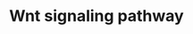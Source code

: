 ---
annotations:
- type: Pathway Ontology
  value: Wnt signaling pathway
authors:
- MaintBot
- Thomas
- Ddigles
- Egonw
- L Dupuis
- Eweitz
description: 'Wnt proteins are secreted morphogens that are required for basic developmental
  processes, such as cell-fate specification, progenitor-cell proliferation and the
  control of asymmetric cell division, in many different species and organs. There
  are at least three different Wnt pathways: the canonical pathway, the planar cell
  polarity (PCP) pathway and the Wnt/Ca2+ pathway. In the canonical Wnt pathway, the
  major effect of Wnt ligand binding to its receptor is the stabilization of cytoplasmic
  beta-catenin through inhibition of the bea-catenin degradation complex. Beta-catenin
  is then free to enter the nucleus and activate Wnt-regulated genes through its interaction
  with TCF (T-cell factor) family transcription factors and concomitant recruitment
  of coactivators. Planar cell polarity (PCP) signaling leads to the activation of
  the small GTPases RHOA (RAS homologue gene-family member A) and RAC1, which activate
  the stress kinase JNK (Jun N-terminal kinase) and ROCK (RHO-associated coiled-coil-containing
  protein kinase 1) and leads to remodelling of the cytoskeleton and changes in cell
  adhesion and motility. WNT-Ca2+ signalling is mediated through G proteins and phospholipases
  and leads to transient increases in cytoplasmic free calcium that subsequently activate
  the kinase PKC (protein kinase C) and CAMKII (calcium calmodulin mediated kinase
  II) and the phosphatase calcineurin.  Source: [http://www.genome.jp/kegg/pathway/hsa/hsa04310.html
  KEGG].'
last-edited: 2021-05-19
organisms:
- Gallus gallus
redirect_from:
- /index.php/Pathway:WP785
- /instance/WP785
schema-jsonld:
- '@context': https://schema.org/
  '@id': https://wikipathways.github.io/pathways/WP785.html
  '@type': Dataset
  creator:
    '@type': Organization
    name: WikiPathways
  description: 'Wnt proteins are secreted morphogens that are required for basic developmental
    processes, such as cell-fate specification, progenitor-cell proliferation and
    the control of asymmetric cell division, in many different species and organs.
    There are at least three different Wnt pathways: the canonical pathway, the planar
    cell polarity (PCP) pathway and the Wnt/Ca2+ pathway. In the canonical Wnt pathway,
    the major effect of Wnt ligand binding to its receptor is the stabilization of
    cytoplasmic beta-catenin through inhibition of the bea-catenin degradation complex.
    Beta-catenin is then free to enter the nucleus and activate Wnt-regulated genes
    through its interaction with TCF (T-cell factor) family transcription factors
    and concomitant recruitment of coactivators. Planar cell polarity (PCP) signaling
    leads to the activation of the small GTPases RHOA (RAS homologue gene-family member
    A) and RAC1, which activate the stress kinase JNK (Jun N-terminal kinase) and
    ROCK (RHO-associated coiled-coil-containing protein kinase 1) and leads to remodelling
    of the cytoskeleton and changes in cell adhesion and motility. WNT-Ca2+ signalling
    is mediated through G proteins and phospholipases and leads to transient increases
    in cytoplasmic free calcium that subsequently activate the kinase PKC (protein
    kinase C) and CAMKII (calcium calmodulin mediated kinase II) and the phosphatase
    calcineurin.  Source: [http://www.genome.jp/kegg/pathway/hsa/hsa04310.html KEGG].'
  keywords:
  - FZD7
  - FZD3
  - WNT2B
  - PRKCD
  - FZD5
  - PLAU
  - RCJMB04_5a10
  - FZD1
  - TCF-1/LEF
  - CCND2
  - APC
  - PPP2R5C
  - FRAT1
  - PRKCG
  - JUN
  - FBXW2
  - CCND3
  - RHOA
  - RAC1
  - PPP2R5E
  - WNT10B
  - WNT7B
  - RCJMB04_2d20
  - PRKCB
  - FZD9
  - WNT1
  - WNT6
  - SFRP4
  - PRKCE
  - PRKCZ
  - FZD10
  - WNT4
  - WNT10A
  - WNT5B
  - WNT3A
  - RCJMB04_12k21
  - FZD6
  - WNT7A
  - PAFAH1B1
  - WNT16
  - WNT11
  - FZD8
  - PRKCQ
  - DVL2
  - MAPK10
  - RCJMB04_16p24
  - WNT3
  - WNT2
  - DVL3
  - CCND1
  - MYC
  - FOSL1
  - FZD2
  - AXIN1
  - LDLR
  - CTNNB1
  - PRKCH
  - WNT5A
  - CSNK1E
  - GSK3B
  - MAPK9
  license: CC0
  name: Wnt signaling pathway
seo: CreativeWork
title: Wnt signaling pathway
wpid: WP785
---